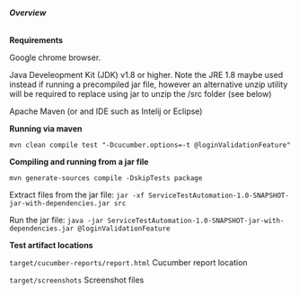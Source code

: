 ###### **Overview**

**Requirements**

Google chrome browser.

Java Develeopment Kit (JDK) v1.8 or higher.  Note the JRE 1.8 maybe used instead if running a precompiled jar file, 
however an alternative unzip utility will be required to replace using jar to unzip the /src folder (see below) 

Apache Maven (or and IDE such as Intelij or Eclipse) 

**Running via maven**

`mvn clean compile test "-Dcucumber.options=-t @loginValidationFeature"`



**Compiling and running from a jar file**

`mvn generate-sources compile -DskipTests package`

 Extract files from the jar file: `jar -xf ServiceTestAutomation-1.0-SNAPSHOT-jar-with-dependencies.jar src`
 
 Run the jar file:  `java -jar ServiceTestAutomation-1.0-SNAPSHOT-jar-with-dependencies.jar @loginValidationFeature`


**Test artifact locations**

`target/cucumber-reports/report.html`     Cucumber report location

`target/screenshots`    Screenshot files


